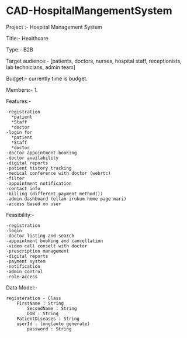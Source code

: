 # CAD-HospitalMangementSystem
Project :- Hospital Management System

Title:- Healthcare

Type:- B2B

Target audience:- [patients, doctors, nurses, hospital staff, receptionists, lab technicians, admin team]

Budget:- currently time is budget.

Members:- 1.

Features:-

	-registration
	  *patient
	  *Staff
	  *doctor
	-login for 
	  *patient
	  *Staff
	  *doctor
	-doctor appointment booking
	-doctor availability
	-digital reports
	-patient history tracking
	-medical conference with doctor (webrtc)
	-filter 
	-appointment notification
	-contact info
	-billing (different payment method())
	-admin dashboard (ellam irukum home page mari)
	-access based on user
 
Feasibility:-

	-registration
	-login
	-doctor listing and search
	-appointment booking and cancellation
	-video call conselt with doctor
	-prescription management
	-digital reports
	-payment system
	-notification
	-admin control 
	-role-access

 
 Data Model:-

 	registeration - Class
  		FirstName : String
    		SecondName : String
      		DOB : String
		PatientDiseases : String
  		userId : long(auto generate)
    		password : String
      		
		
  		

 	
 	
